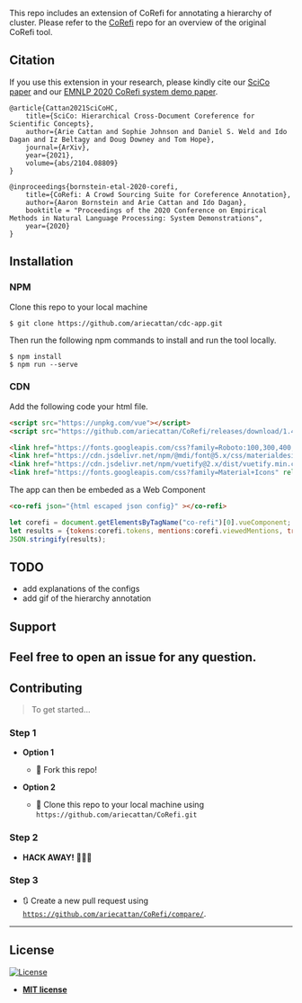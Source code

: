 

This repo includes an extension of CoRefi for annotating a hierarchy of cluster. Please refer to the [CoRefi]([htt](https://github.com/aribornstein/CoRefi)) repo for an overview of the original CoRefi tool.




## Citation

If you use this extension in your research, please kindly cite our [SciCo paper](https://arxiv.org/abs/2104.08809) and our [EMNLP 2020 CoRefi system demo paper](https://arxiv.org/abs/2010.02588).

```
@article{Cattan2021SciCoHC,
    title={SciCo: Hierarchical Cross-Document Coreference for Scientific Concepts},
    author={Arie Cattan and Sophie Johnson and Daniel S. Weld and Ido Dagan and Iz Beltagy and Doug Downey and Tom Hope},
    journal={ArXiv},
    year={2021},
    volume={abs/2104.08809}
}

@inproceedings{bornstein-etal-2020-corefi,
    title={CoRefi: A Crowd Sourcing Suite for Coreference Annotation},
    author={Aaron Bornstein and Arie Cattan and Ido Dagan},
    booktitle = "Proceedings of the 2020 Conference on Empirical Methods in Natural Language Processing: System Demonstrations",
    year={2020}
}
```


## Installation

### NPM 

Clone this repo to your local machine 

```shell 
$ git clone https://github.com/ariecattan/cdc-app.git
```

Then run the following npm commands to install and run the tool locally.
```shell
$ npm install
$ npm run --serve 
```

### CDN
Add the following code your html file.

```html
<script src="https://unpkg.com/vue"></script>
<script src="https://github.com/ariecattan/CoRefi/releases/download/1.4/co-refi.min.js"></script>

<link href="https://fonts.googleapis.com/css?family=Roboto:100,300,400,500,700,900" rel="stylesheet">
<link href="https://cdn.jsdelivr.net/npm/@mdi/font@5.x/css/materialdesignicons.min.css" rel="stylesheet">
<link href="https://cdn.jsdelivr.net/npm/vuetify@2.x/dist/vuetify.min.css" rel="stylesheet">
<link href="https://fonts.googleapis.com/css?family=Material+Icons" rel="stylesheet">
```

The app can then be embeded as a Web Component

```html
<co-refi json="{html escaped json config}" ></co-refi>
```



```javascript
let corefi = document.getElementsByTagName("co-refi")[0].vueComponent;
let results = {tokens:corefi.tokens, mentions:corefi.viewedMentions, tree:corefi.hypernym}
JSON.stringify(results);
```
## TODO

- add explanations of the configs
- add gif of the hierarchy annotation


## Support

Feel free to open an issue for any question.
---

## Contributing

> To get started...

### Step 1

- **Option 1**
    - 🍴 Fork this repo!

- **Option 2**
    - 👯 Clone this repo to your local machine using `https://github.com/ariecattan/CoRefi.git`

### Step 2

- **HACK AWAY!** 🔨🔨🔨

### Step 3

- 🔃 Create a new pull request using <a href="https://github.com/ariecattan/CoRefi/compare/" target="_blank">`https://github.com/ariecattan/CoRefi/compare/`</a>.

---

## License

[![License](http://img.shields.io/:license-mit-blue.svg?style=flat-square)](http://badges.mit-license.org)

- **[MIT license](http://opensource.org/licenses/mit-license.php)**
